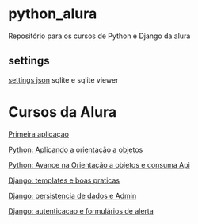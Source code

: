 # python_alura
Repositório para os cursos de Python e Django da alura

##  settings 
[settings json](https://github.com/luizomf/cursopython2023/blob/main/.vscode/settings.json)
sqlite e sqlite viewer

# Cursos da Alura

[Primeira aplicaçao](https://cursos.alura.com.br/course/python-crie-sua-primeira-aplicacao)

[Python: Aplicando a orientação a objetos](https://cursos.alura.com.br/course/python-aplicando-orientacao-objetos)

[Python: Avance na Orientação a objetos e consuma Api](https://cursos.alura.com.br/course/python-avance-orientacao-objetos-consuma-api)

[Django: templates e boas praticas](https://cursos.alura.com.br/course/django-templates-boas-praticas)

[Django: persistencia de dados e Admin](https://cursos.alura.com.br/course/django-persistencia-dados-admin)

[Django: autenticacao e formulários de alerta](https://cursos.alura.com.br/course/django-autenticacao-formularios-alerta)